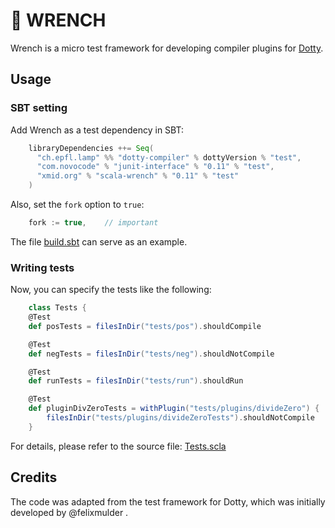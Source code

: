 # 🔧 WRENCH

Wrench is a micro test framework for developing compiler plugins for [Dotty](https://github.com/lampepfl/dotty/).

## Usage

### SBT setting

Add Wrench as a test dependency in SBT:

```Scala
    libraryDependencies ++= Seq(
      "ch.epfl.lamp" %% "dotty-compiler" % dottyVersion % "test",
      "com.novocode" % "junit-interface" % "0.11" % "test",
      "xmid.org" % "scala-wrench" % "0.11" % "test"
    )
```

Also, set the `fork` option to `true`:

```Scala
    fork := true,    // important
```

The file [build.sbt](./build.sbt) can serve as an example.

### Writing tests

Now, you can specify the tests like the following:

```Scala
    class Tests {
    @Test
    def posTests = filesInDir("tests/pos").shouldCompile

    @Test
    def negTests = filesInDir("tests/neg").shouldNotCompile

    @Test
    def runTests = filesInDir("tests/run").shouldRun

    @Test
    def pluginDivZeroTests = withPlugin("tests/plugins/divideZero") {
        filesInDir("tests/plugins/divideZeroTests").shouldNotCompile
    }
```

For details, please refer to the source file: [Tests.scla](./wrench/src/test/scala/Tests.scala)

## Credits

The code was adapted from the test framework for Dotty, which was initially
developed by @felixmulder .

